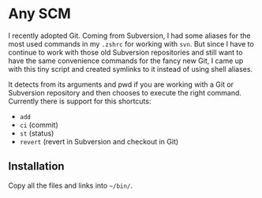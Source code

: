 # Any SCM

I recently adopted Git.  Coming from Subversion, I had some aliases for the most used commands in my <code>.zshrc</code> for working with <code>svn</code>.  But since I have to continue to work with those old Subversion repositories and still want to have the same convenience commands for the fancy new Git, I came up with this tiny script and created symlinks to it instead of using shell aliases.

It detects from its arguments and pwd if you are working with a Git or Subversion repository and then chooses to execute the right command.  Currently there is support for this shortcuts:

* <code>add</code>
* <code>ci</code> (commit)
* <code>st</code> (status)
* <code>revert</code> (revert in Subversion and checkout in Git)


## Installation

Copy all the files and links into <code>~/bin/</code>.
